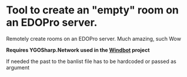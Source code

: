 # Tool to create an "empty" room on an EDOPro server.

Remotely create rooms on an EDOPro server. Much amazing, such Wow

**Requires YGOSharp.Network used in the [Windbot](https://github.com/ProjectIgnis/windbot) project**

If needed the past to the banlist file has to be hardcoded or passed as argument
